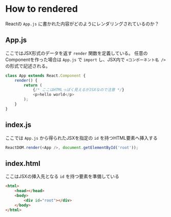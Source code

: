 # How to rendered

Reactの `App.js` に書かれた内容がどのようにレンダリングされているのか？

## App.js

ここではJSX形式のデータを返す `render` 関数を定義している。
任意のComponentを作った場合は `App.js` で `import` し、JSX内で `<コンポーネント名 />` の形式で記述される。

```js
class App extends React.Component {
    render() {
        return (
            {/* ここはHTMLっぽく見えるがJSXなので注意 */}
            <p>hello world</p>
        );
    }
}
```

## index.js

ここでは `App.js` から得られたJSXを指定の `id` を持つHTML要素へ挿入する

```js
ReactDOM.render(<App />, document.getElementById('root'));
```

## index.html

ここはJSXの挿入先となる `id` を持つ要素を準備している

```html
<html>
    <head></head>
    <body>
        <div id="root"></div>
    </body>
</html>
```
